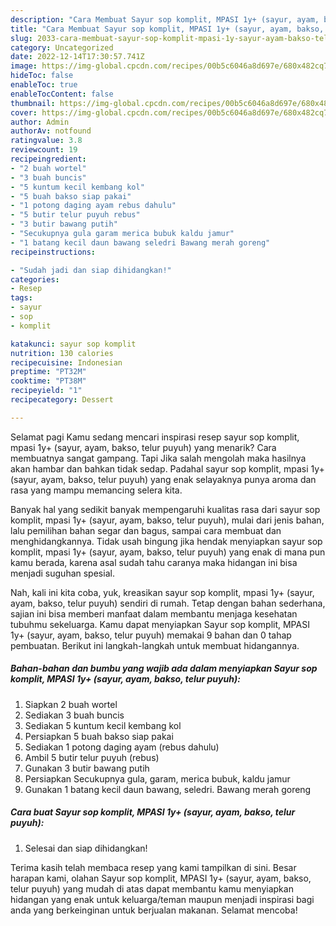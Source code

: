 ```yaml
---
description: "Cara Membuat Sayur sop komplit, MPASI 1y+ (sayur, ayam, bakso, telur puyuh) Anti Gagal"
title: "Cara Membuat Sayur sop komplit, MPASI 1y+ (sayur, ayam, bakso, telur puyuh) Anti Gagal"
slug: 2033-cara-membuat-sayur-sop-komplit-mpasi-1y-sayur-ayam-bakso-telur-puyuh-anti-gagal
category: Uncategorized
date: 2022-12-14T17:30:57.741Z
image: https://img-global.cpcdn.com/recipes/00b5c6046a8d697e/680x482cq70/sayur-sop-komplit-mpasi-1y-sayur-ayam-bakso-telur-puyuh-foto-resep-utama.jpg
hideToc: false
enableToc: true
enableTocContent: false
thumbnail: https://img-global.cpcdn.com/recipes/00b5c6046a8d697e/680x482cq70/sayur-sop-komplit-mpasi-1y-sayur-ayam-bakso-telur-puyuh-foto-resep-utama.jpg
cover: https://img-global.cpcdn.com/recipes/00b5c6046a8d697e/680x482cq70/sayur-sop-komplit-mpasi-1y-sayur-ayam-bakso-telur-puyuh-foto-resep-utama.jpg
author: Admin
authorAv: notfound
ratingvalue: 3.8
reviewcount: 19
recipeingredient:
- "2 buah wortel"
- "3 buah buncis"
- "5 kuntum kecil kembang kol"
- "5 buah bakso siap pakai"
- "1 potong daging ayam rebus dahulu"
- "5 butir telur puyuh rebus"
- "3 butir bawang putih"
- "Secukupnya gula garam merica bubuk kaldu jamur"
- "1 batang kecil daun bawang seledri Bawang merah goreng"
recipeinstructions:

- "Sudah jadi dan siap dihidangkan!"
categories:
- Resep
tags:
- sayur
- sop
- komplit

katakunci: sayur sop komplit 
nutrition: 130 calories
recipecuisine: Indonesian
preptime: "PT32M"
cooktime: "PT38M"
recipeyield: "1"
recipecategory: Dessert

---
```



Selamat pagi Kamu sedang mencari inspirasi resep sayur sop komplit, mpasi 1y+ (sayur, ayam, bakso, telur puyuh) yang menarik? Cara membuatnya sangat gampang. Tapi Jika salah mengolah maka hasilnya akan hambar dan bahkan tidak sedap. Padahal sayur sop komplit, mpasi 1y+ (sayur, ayam, bakso, telur puyuh) yang enak selayaknya punya aroma dan rasa yang mampu memancing selera kita.


Banyak hal yang sedikit banyak mempengaruhi kualitas rasa dari sayur sop komplit, mpasi 1y+ (sayur, ayam, bakso, telur puyuh), mulai dari jenis bahan, lalu pemilihan bahan segar dan bagus, sampai cara membuat dan menghidangkannya. Tidak usah bingung jika hendak menyiapkan sayur sop komplit, mpasi 1y+ (sayur, ayam, bakso, telur puyuh) yang enak di mana pun kamu berada, karena asal sudah tahu caranya maka hidangan ini bisa menjadi suguhan spesial.




Nah, kali ini kita coba, yuk, kreasikan sayur sop komplit, mpasi 1y+ (sayur, ayam, bakso, telur puyuh) sendiri di rumah. Tetap dengan bahan sederhana, sajian ini bisa memberi manfaat dalam membantu menjaga kesehatan tubuhmu sekeluarga. Kamu dapat menyiapkan Sayur sop komplit, MPASI 1y+ (sayur, ayam, bakso, telur puyuh) memakai 9 bahan dan 0 tahap pembuatan. Berikut ini langkah-langkah untuk membuat hidangannya.

<!--inarticleads1-->

##### Bahan-bahan dan bumbu yang wajib ada dalam menyiapkan Sayur sop komplit, MPASI 1y+ (sayur, ayam, bakso, telur puyuh):

1. Siapkan 2 buah wortel
1. Sediakan 3 buah buncis
1. Sediakan 5 kuntum kecil kembang kol
1. Persiapkan 5 buah bakso siap pakai
1. Sediakan 1 potong daging ayam (rebus dahulu)
1. Ambil 5 butir telur puyuh (rebus)
1. Gunakan 3 butir bawang putih
1. Persiapkan Secukupnya gula, garam, merica bubuk, kaldu jamur
1. Gunakan 1 batang kecil daun bawang, seledri. Bawang merah goreng




<!--inarticleads2-->

##### Cara buat Sayur sop komplit, MPASI 1y+ (sayur, ayam, bakso, telur puyuh):


1. Selesai dan siap dihidangkan!



Terima kasih telah membaca resep yang kami tampilkan di sini. Besar harapan kami, olahan Sayur sop komplit, MPASI 1y+ (sayur, ayam, bakso, telur puyuh) yang mudah di atas dapat membantu kamu menyiapkan hidangan yang enak untuk keluarga/teman maupun menjadi inspirasi bagi anda yang berkeinginan untuk berjualan makanan. Selamat mencoba!
